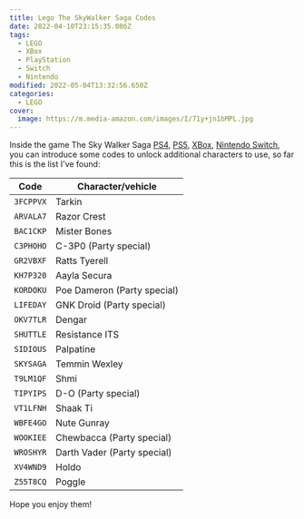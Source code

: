 ```yaml
---
title: Lego The SkyWalker Saga Codes
date: 2022-04-10T23:15:35.086Z
tags:
  - LEGO
  - XBox
  - PlayStation
  - Switch
  - Nintendo
modified: 2022-05-04T13:32:56.650Z
categories:
  - LEGO
cover:
  image: https://m.media-amazon.com/images/I/71y+jn1bMPL.jpg
---
```


Inside the game The Sky Walker Saga [PS4](https://www.amazon.es/dp/B08VTB4X2J?tag=redken-21), [PS5](https://www.amazon.es/dp/B08VTC518G?tag=redken-21), [XBox](https://www.amazon.es/dp/B08VTBT8TY?tag=redken-21), [Nintendo Switch](https://www.amazon.es/dp/B08VTDBTDB?tag=redken-21), you can introduce some codes to unlock additional characters to use, so far this is the list I've found:

| Code      | Character/vehicle           |
| --------- | --------------------------- |
| `3FCPPVX` | Tarkin                      |
| `ARVALA7` | Razor Crest                 |
| `BAC1CKP` | Mister Bones                |
| `C3PHOHO` | C-3P0 (Party special)       |
| `GR2VBXF` | Ratts Tyerell               |
| `KH7P320` | Aayla Secura                |
| `KORDOKU` | Poe Dameron (Party special) |
| `LIFEDAY` | GNK Droid (Party special)   |
| `OKV7TLR` | Dengar                      |
| `SHUTTLE` | Resistance ITS              |
| `SIDIOUS` | Palpatine                   |
| `SKYSAGA` | Temmin Wexley               |
| `T9LM1QF` | Shmi                        |
| `TIPYIPS` | D-O (Party special)         |
| `VT1LFNH` | Shaak Ti                    |
| `WBFE4GO` | Nute Gunray                 |
| `WOOKIEE` | Chewbacca (Party special)   |
| `WROSHYR` | Darth Vader (Party special) |
| `XV4WND9` | Holdo                       |
| `Z55T8CQ` | Poggle                      |

Hope you enjoy them!
